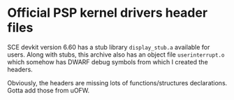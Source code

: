 # Official PSP kernel drivers header files

SCE devkit version 6.60 has a stub library `display_stub.a` available for users.
Along with stubs, this archive also has an object file `userinterrupt.o` which somehow has DWARF debug symbols from which I created the headers.

Obviously, the headers are missing lots of functions/structures declarations.
Gotta add those from uOFW.
